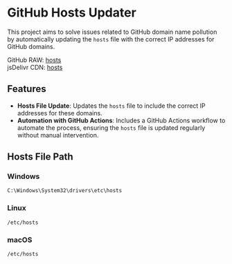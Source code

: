 # GitHub Hosts Updater

This project aims to solve issues related to GitHub domain name pollution by automatically updating the `hosts` file with the correct IP addresses for GitHub domains. 

GitHub RAW: [hosts](https://raw.githubusercontent.com/paynehusni/github-host/master/hosts) <br>
jsDelivr CDN: [hosts](https://cdn.jsdelivr.net/gh/paynehusni/github-host/hosts)

## Features

- **Hosts File Update**: Updates the `hosts` file to include the correct IP addresses for these domains.
- **Automation with GitHub Actions**: Includes a GitHub Actions workflow to automate the process, ensuring the `hosts` file is updated regularly without manual intervention.

## Hosts File Path

### Windows
```
C:\Windows\System32\drivers\etc\hosts
```
### Linux
```
/etc/hosts
```
### macOS
```
/etc/hosts
```